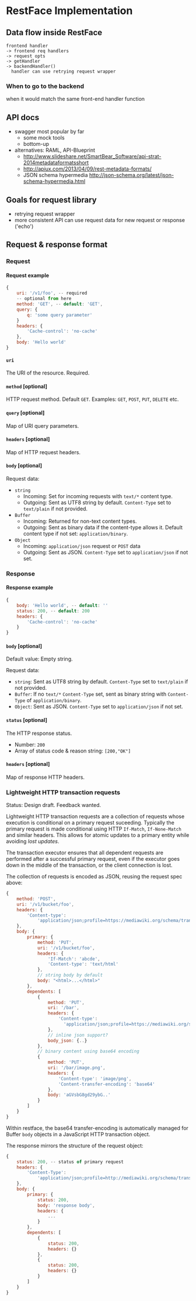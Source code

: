 RestFace Implementation
=======================

Data flow inside RestFace
-------------------------
```
frontend handler
-> frontend req handlers
-> request opts
-> getHandler
-> backendHandler()
  handler can use retrying request wrapper
```

### When to go to the backend
when it would match the same front-end handler function


API docs
--------
- swagger most popular by far
    - some mock tools
    - bottom-up
- alternatives: RAML, API-Blueprint
    - http://www.slideshare.net/SmartBear_Software/api-strat-2014metadataformatsshort
    - http://apiux.com/2013/04/09/rest-metadata-formats/
    - JSON schema hypermedia http://json-schema.org/latest/json-schema-hypermedia.html


Goals for request library
--------------------------
- retrying request wrapper
- more consistent API
  can use request data for new request or response ('echo')

## Request & response format
### Request
#### Request example
```javascript
{
    uri: '/v1/foo', -- required
    -- optional from here
    method: 'GET', -- default: 'GET',
    query: {
        q: 'some query parameter'
    }
    headers: {
        'Cache-control': 'no-cache'
    },
    body: 'Hello world'
}
```
#### `uri`
The URI of the resource. Required.

#### `method` [optional]
HTTP request method. Default `GET`. Examples: `GET`, `POST`, `PUT`, `DELETE`
etc.

#### `query` [optional]
Map of URI query parameters.

#### `headers` [optional]
Map of HTTP request headers.

#### `body` [optional]
Request data:
- `string` 
    - Incoming: Set for incoming requests with `text/*` content type. 
    - Outgoing: Sent as UTF8 string by default. `Content-Type` set to
      `text/plain` if not provided.
- `Buffer`
    - Incoming: Returned for non-text content types.
    - Outgoing: Sent as binary data if the content-type allows it. Default
      content type if not set: `application/binary`.
- `Object`
    - Incoming: `application/json` request or `POST` data
    - Outgoing: Sent as JSON. `Content-Type` set to `application/json` if not set.


### Response
#### Response example
```javascript
{
    body: 'Hello world', -- default: ''
    status: 200, -- default: 200
    headers: {
        'Cache-control': 'no-cache'
    }
}
```

#### `body` [optional]
Default value: Empty string.

Request data:
- `string`: Sent as UTF8 string by default. `Content-Type` set to `text/plain`
  if not provided.
- `Buffer`: If no `text/*` `Content-Type` set, sent as binary string with
  `Content-Type` of `application/binary`.
- `Object`: Sent as JSON. `Content-Type` set to `application/json` if not set.

#### `status` [optional]
The HTTP response status. 
- Number: `200`
- Array of status code & reason string: `[200,"OK"]`

#### `headers` [optional]
Map of response HTTP headers.


### Lightweight HTTP transaction requests
Status: Design draft. Feedback wanted.

Lightweight HTTP transaction requests are a collection of requests whose
execution is conditional on a primary request suceeding. Typically the primary
request is made conditional using HTTP `If-Match`, `If-None-Match` and similar
headers. This allows for atomic updates to a primary entity while avoiding
*lost updates*.

The transaction executor ensures that all dependent requests are performed
after a successful primary request, even if the executor goes down in the
middle of the transaction, or the client connection is lost.

The collection of requests is encoded as JSON, reusing the request spec above:
```javascript
{
    method: 'POST',
    uri: '/v1/bucket/foo',
    headers: {
        'Content-type':
            'application/json;profile=https://mediawiki.org/schema/transaction'
    },
    body: {
        primary: {
            method: 'PUT',
            uri: '/v1/bucket/foo',
            headers: {
                'If-Match': 'abcde',
                'Content-type': 'text/html'
            },
            // string body by default
            body: "<html>...</html>"
        },
        dependents: [
            {
                method: 'PUT',
                uri: '/bar',
                headers: {
                    'Content-type':
                      'application/json;profile=https://mediawiki.org/specs/foo'
                },
                // inline json support?
                body_json: {..}
            },
            // binary content using base64 encoding
            {
                method: 'PUT',
                uri: '/bar/image.png',
                headers: {
                    'Content-type': 'image/png',
                    'Content-transfer-encoding': 'base64'
                },
                body: 'aGVsbG8gd29ybG..'
            }
        ]
    }
}
```

Within restface, the base64 transfer-encoding is automatically managed for
Buffer `body` objects in a JavaScript HTTP transaction object.


The response mirrors the structure of the request object:
```javascript
{
    status: 200, -- status of primary request
    headers: {
        'Content-Type':
            'application/json;profile=http://mediawiki.org/schema/transaction_response'
    },
    body: {
        primary: {
            status: 200,
            body: 'response body',
            headers: {
                ...
            }
        },
        dependents: [
            {
                status: 200,
                headers: {}
            },
            {
                status: 200,
                headers: {}
            }
        ]
    }
}
```
